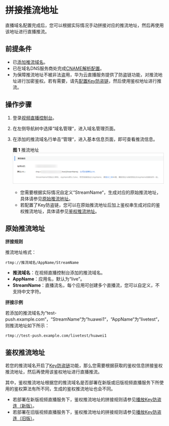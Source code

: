 # 拼接推流地址<a name="live010007"></a>

直播域名配置完成后，您可以根据实际情况手动拼接对应的推流地址，然后再使用该地址进行直播推流。

## 前提条件<a name="section17678941576"></a>

-   已[添加推流域名](添加域名.md)。
-   已在域名DNS服务商处完成[CNAME解析配置](配置CNAME.md)。
-   为保障推流地址不被非法盗用，华为云直播服务提供了防盗链功能，对推流地址进行加密鉴权。若有需要，请先[配置Key防盗链](推流鉴权.md)，然后使用鉴权地址进行推流。

## 操作步骤<a name="section15755164125910"></a>

1.  登录[视频直播控制台](https://console.huaweicloud.com/live)。
2.  在左侧导航树中选择“域名管理“，进入域名管理页面。
3.  在添加的推流域名行单击“管理“，进入基本信息页面，即可查看推流信息。

    **图 1**  推流地址<a name="fig118901453733"></a>  
    ![](figures/推流地址.png "推流地址")

    -   您需要根据实际情况自定义“StreamName“，生成对应的原始推流地址，具体请参见[原始推流地址](#section1177854185914)。
    -   若配置了Key防盗链，您可以在原始推流地址后加上鉴权串生成对应的鉴权推流地址，具体请参见[鉴权推流地址](#section96985783812)。


## 原始推流地址<a name="section1177854185914"></a>

**拼接规则**

推流地址格式：

```
rtmp://推流域名/AppName/StreamName
```

-   **推流域名**：在视频直播控制台添加的推流域名。
-   **AppName**：应用名，默认为“live”。
-   **StreamName**：直播流名，每个应用可创建多个直播流，您可以自定义，不支持中文字符。

**拼接示例**

若添加的推流域名为“test-push.example.com“，“StreamName“为“huawei1“，“AppName“为“livetest“，则推流地址如下所示：

```
rtmp://test-push.example.com/livetest/huawei1
```

## 鉴权推流地址<a name="section96985783812"></a>

若您的推流域名开启了[Key防盗链](推流鉴权.md)功能，那么您需要根据获取的鉴权信息拼接鉴权推流地址，然后再使用该鉴权地址进行直播推流。

其中，鉴权推流地址根据您的推流域名是否部署在新版或旧版视频直播服务下所使用的鉴权算法有所不同，生成的鉴权推流地址也会不同。

-   若部署在新版视频直播服务下，鉴权推流地址的拼接规则请参见[播放Key防盗连（新版）](Key防盗链.md)。
-   若部署在旧版视频直播服务下，鉴权推流地址的拼接规则请参见[播放Key防盗连（旧版）](Key防盗链-2.md)。

